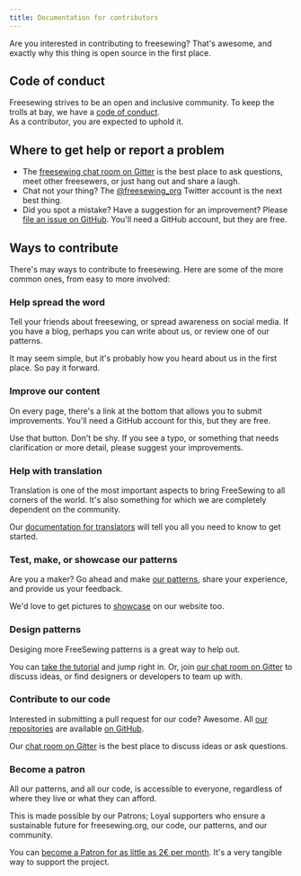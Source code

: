```yaml
---
title: Documentation for contributors
---
```


Are you interested in contributing to freesewing? 
That's awesome, and exactly why this thing is open source in the first place.

## Code of conduct

Freesewing strives to be an open and inclusive community.
To keep the trolls at bay, we have a [code of conduct](/guides/code-of-conduct/).  
As a contributor, you are expected to uphold it.

## Where to get help or report a problem

- The [freesewing chat room on Gitter](https://gitter.im/freesewing/help) is the best place to ask questions, 
meet other freesewers, or just hang out and share a laugh.
- Chat not your thing? The [@freesewing_org](https://twitter.com/freesewing_org) 
Twitter account is the next best thing.
- Did you spot a mistake? Have a suggestion for an improvement? 
Please [file an issue on GitHub](https://github.com/freesewing/freesewing/issues/new). 
You'll need a GitHub account, but they are free.

## Ways to contribute

There's may ways to contribute to freesewing. 
Here are some of the more common ones, from easy to more involved:

### Help spread the word

Tell your friends about freesewing, or spread awareness on social media.
If you have a blog, perhaps you can write about us, or review one of our patterns.

It may seem simple, but it's probably how you heard about us in the first place. So pay it forward. 

### Improve our content

On every page, there's a link at the bottom that allows you to submit improvements.
You'll need a GitHub account for this, but they are free.

Use that button. Don't be shy. If you see a typo, or something that needs 
clarification or more detail, please suggest your improvements.


### Help with translation

Translation is one of the most important aspects to bring FreeSewing to all corners of the world.
It's also something for which we are completely dependent on the community.

Our [documentation for translators](/guides/translator/) will tell you all you need to know to get started.

### Test, make, or showcase our patterns

Are you a maker?  Go ahead and make [our patterns](https://freesewing.org/patterns), 
share your experience, and provide us your feedback.

We'd love to get pictures to [showcase](https://freesewing.org/showcase) on our website too.

### Design patterns

Desiging more FreeSewing patterns is a great way to help out. 

You can [take the tutorial](/tutorials/pattern-design/) and jump right in.
Or, join [our chat 
room on Gitter](https://gitter.im/freesewing/development) to discuss ideas, or find 
designers or developers to team up with.

### Contribute to our code

Interested in submitting a pull request for our code? Awesome. 
All [our repositories](/reference/repos/) are available [on GitHub](https://github.com/freesewing).

Our [chat room on Gitter](https://gitter.im/freesewing/development) is the best place to discuss ideas or ask questions. 

### Become a patron

All our patterns, and all our code, is accessible to everyone, regardless of where they live or what they can afford.

This is made possible by our Patrons; Loyal supporters who ensure a sustainable future for freesewing.org, our code, our patterns, and our community.

You can [become a Patron for as little as 2€ per month](https://freesewing.org/patrons/join).
It's a very tangible way to support the project.


